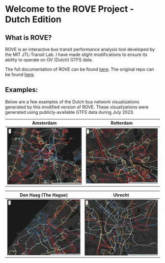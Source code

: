 # Welcome to the ROVE Project - Dutch Edition

## What is ROVE?

ROVE is an interactive bus transit performance analysis tool developed by the MIT JTL-Transit Lab. I have made slight modifications to ensure its ability to operate on OV (Dutch) GTFS data. 

The full documentation of ROVE can be found [here](https://rove.readthedocs.io/en/latest/index.html). The original repo can be found [here](https://github.com/jtl-transit/rove).

## Examples:

Below are a few examples of the Dutch bus network visualizations generated by this modified version of ROVE. These visualizations were generated using publicly-available GTFS data during July 2023.

<!-- ![Amsterdam (July 2023)](images/examples/OV_Amsterdam_July_2023.PNG) 
![Rotterdam (July 2023)](images/examples/OV_Rotterdam_July_2023.PNG) -->

Amsterdam                       |  Rotterdam
:---------------------------------------:|:-------------------------------------------:
![](images/examples/OV_Amsterdam_July_2023.PNG)  |  ![](images/examples/OV_Rotterdam_July_2023.PNG)

Den Haag (The Hague)                                |  Utrecht
:------------------------------------------------:|:-------------------------------------------:
![](images/examples/OV_Den_Haag_July_2023.PNG) |  ![](images/examples/OV_Utrecht_July_2023.PNG)

